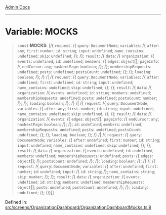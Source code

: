 [Admin Docs](/)

***

# Variable: MOCKS

> `const` **MOCKS**: (/{ `request`: /{ `query`: `DocumentNode`; `variables`: /{ `after`: `any`; `first`: `number`; `id`: `string`; `input`: `undefined`; `name_contains`: `undefined`; `skip`: `undefined`; /}; /}; `result`: /{ `data`: /{ `organization`: /{ `events`: `undefined`; `id`: `undefined`; `members`: /{ `edges`: `object`[]; `pageInfo`: /{ `endCursor`: `any`; `hasNextPage`: `boolean`; /}; /}; `membershipRequests`: `undefined`; `posts`: `undefined`; `postsCount`: `undefined`; /}; /}; `loading`: `boolean`; /}; /} /| /{ `request`: /{ `query`: `DocumentNode`; `variables`: /{ `after`: `undefined`; `first`: `undefined`; `id`: `string`; `input`: `undefined`; `name_contains`: `undefined`; `skip`: `undefined`; /}; /}; `result`: /{ `data`: /{ `organization`: /{ `events`: `undefined`; `id`: `string`; `members`: `undefined`; `membershipRequests`: `undefined`; `posts`: `undefined`; `postsCount`: `number`; /}; /}; `loading`: `boolean`; /}; /} /| /{ `request`: /{ `query`: `DocumentNode`; `variables`: /{ `after`: `any`; `first`: `number`; `id`: `string`; `input`: `undefined`; `name_contains`: `undefined`; `skip`: `undefined`; /}; /}; `result`: /{ `data`: /{ `organization`: /{ `events`: /{ `edges`: `object`[]; `pageInfo`: /{ `endCursor`: `any`; `hasNextPage`: `boolean`; /}; /}; `id`: `undefined`; `members`: `undefined`; `membershipRequests`: `undefined`; `posts`: `undefined`; `postsCount`: `undefined`; /}; /}; `loading`: `boolean`; /}; /} /| /{ `request`: /{ `query`: `DocumentNode`; `variables`: /{ `after`: `undefined`; `first`: `number`; `id`: `string`; `input`: `undefined`; `name_contains`: `undefined`; `skip`: `undefined`; /}; /}; `result`: /{ `data`: /{ `organization`: /{ `events`: `undefined`; `id`: `undefined`; `members`: `undefined`; `membershipRequests`: `undefined`; `posts`: /{ `edges`: `object`[]; /}; `postsCount`: `undefined`; /}; /}; `loading`: `boolean`; /}; /} /| /{ `request`: /{ `query`: `DocumentNode`; `variables`: /{ `after`: `undefined`; `first`: `number`; `id`: `undefined`; `input`: /{ `id`: `string`; /}; `name_contains`: `string`; `skip`: `number`; /}; /}; `result`: /{ `data`: /{ `organization`: /{ `events`: `undefined`; `id`: `string`; `members`: `undefined`; `membershipRequests`: `object`[]; `posts`: `undefined`; `postsCount`: `undefined`; /}; /}; `loading`: `undefined`; /}; /})[]

Defined in: [src/screens/OrganizationDashboard/OrganizationDashboardMocks.ts:9](https://github.com/PalisadoesFoundation/talawa-admin/blob/main/src/screens/OrganizationDashboard/OrganizationDashboardMocks.ts#L9)
